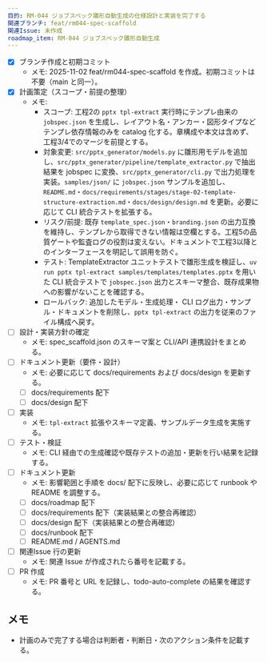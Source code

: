 ```yaml
---
目的: RM-044 ジョブスペック雛形自動生成の仕様設計と実装を完了する
関連ブランチ: feat/rm044-spec-scaffold
関連Issue: 未作成
roadmap_item: RM-044 ジョブスペック雛形自動生成
---
```


- [x] ブランチ作成と初期コミット
  - メモ: 2025-11-02 feat/rm044-spec-scaffold を作成。初期コミットは不要（main と同一）。
- [x] 計画策定（スコープ・前提の整理）
  - メモ:
    - スコープ: 工程2の `pptx tpl-extract` 実行時にテンプレ由来の `jobspec.json` を生成し、レイアウト名・アンカー・図形タイプなどテンプレ依存情報のみを catalog 化する。章構成や本文は含めず、工程3/4でのマージを前提とする。
    - 対象変更: `src/pptx_generator/models.py` に雛形用モデルを追加し、`src/pptx_generator/pipeline/template_extractor.py` で抽出結果を jobspec に変換、`src/pptx_generator/cli.py` で出力処理を実装。`samples/json/` に `jobspec.json` サンプルを追加し、`README.md`・`docs/requirements/stages/stage-02-template-structure-extraction.md`・`docs/design/design.md` を更新。必要に応じて CLI 統合テストを拡張する。
    - リスク/前提: 既存 `template_spec.json`・`branding.json` の出力互換を維持し、テンプレから取得できない情報は空欄とする。工程5の品質ゲートや監査ログの役割は変えない。ドキュメントで工程3以降とのインターフェースを明記して誤用を防ぐ。
    - テスト: TemplateExtractor ユニットテストで雛形生成を検証し、`uv run pptx tpl-extract samples/templates/templates.pptx` を用いた CLI 統合テストで `jobspec.json` 出力とスキーマ整合、既存成果物への影響がないことを確認する。
    - ロールバック: 追加したモデル・生成処理・ CLI ログ出力・サンプル・ドキュメントを削除し、`pptx tpl-extract` の出力を従来のファイル構成へ戻す。
- [ ] 設計・実装方針の確定
  - メモ: spec_scaffold.json のスキーマ案と CLI/API 連携設計をまとめる。
- [ ] ドキュメント更新（要件・設計）
  - メモ: 必要に応じて docs/requirements および docs/design を更新する。
  - [ ] docs/requirements 配下
  - [ ] docs/design 配下
- [ ] 実装
  - メモ: `tpl-extract` 拡張やスキーマ定義、サンプルデータ生成を実施する。
- [ ] テスト・検証
  - メモ: CLI 経由での生成確認や既存テストの追加・更新を行い結果を記録する。
- [ ] ドキュメント更新
  - メモ: 影響範囲と手順を docs/ 配下に反映し、必要に応じて runbook や README を調整する。
  - [ ] docs/roadmap 配下
  - [ ] docs/requirements 配下（実装結果との整合再確認）
  - [ ] docs/design 配下（実装結果との整合再確認）
  - [ ] docs/runbook 配下
  - [ ] README.md / AGENTS.md
- [ ] 関連Issue 行の更新
  - メモ: 関連 Issue が作成されたら番号を記載する。
- [ ] PR 作成
  - メモ: PR 番号と URL を記録し、todo-auto-complete の結果を確認する。

## メモ
- 計画のみで完了する場合は判断者・判断日・次のアクション条件を記載する。
